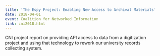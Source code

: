 ```yaml
---
title: 'The Espy Project: Enabling New Access to Archival Materials'
date: 2018-04-01
event: Coalition for Networked Information
link: cni2018.html
---
```

CNI project report on providing API access to data from a digitization project and using that technology to rework our university records collecting system.